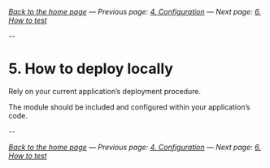
_[Back to the home page](../README.md)
— Previous page: [4. Configuration](./Configuration.md)
— Next page: [6. How to test](./Test.md)_


--

# 5. How to deploy locally

Rely on your current application’s
deployment procedure.

The module should be included and configured
within your application’s code.

--


_[Back to the home page](../README.md)
— Previous page: [4. Configuration](./Configuration.md)
— Next page: [6. How to test](./Test.md)_

